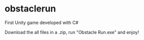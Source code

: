 # obstaclerun
First Unity game developed with C#

Download the all files in a .zip, run "Obstacle Run.exe" and enjoy!
